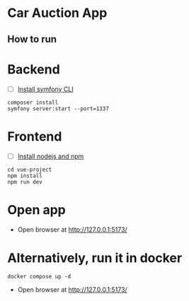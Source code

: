# Car Auction App

## How to run

# Backend
- [ ] [Install symfony CLI](https://symfony.com/download)

```
composer install
symfony server:start --port=1337
```

# Frontend
- [ ] [Install nodejs and npm](https://docs.npmjs.com/downloading-and-installing-node-js-and-npm)

```
cd vue-project
npm install
npm run dev
```

# Open app
- Open browser at http://127.0.0.1:5173/

# Alternatively, run it in docker
```
docker compose up -d
```
- Open browser at http://127.0.0.1:5173/
